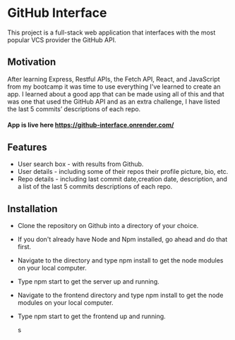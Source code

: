 # GitHub Interface

This project is a full-stack web application that interfaces with the most popular VCS provider the GitHub API.

## Motivation

After learning Express, Restful APIs, the Fetch API, React, and JavaScript from my bootcamp it was time to use everything I've learned to create an app. I learned about a good app that can be made using all of this and that was one that used the GitHub API and as an extra challenge, I have listed the last 5 commits’ descriptions of each repo.

#### App is live here https://github-interface.onrender.com/

## Features

- User search box - with results from Github.
- User details - including some of their repos their profile picture, bio, etc.
- Repo details - including last commit date,creation date, description, and a list of the last 5 commits descriptions of each repo.

## Installation

- Clone the repository on Github into a directory of your choice.
- If you don't already have Node and Npm installed, go ahead and do that first.
- Navigate to the directory and type npm install to get the node modules on your local computer.
- Type npm start to get the server up and running.
- Navigate to the frontend directory and type npm install to get the node modules on your local computer.
- Type npm start to get the frontend up and running.

  s

